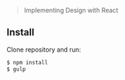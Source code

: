 > Implementing Design with React

## Install

Clone repository and run:

```sh
$ npm install
$ gulp
```




